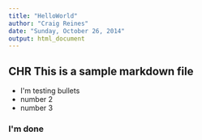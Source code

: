 ```yaml
---
title: "HelloWorld"
author: "Craig Reines"
date: "Sunday, October 26, 2014"
output: html_document
---
```

## CHR This is a sample markdown file
* I'm testing bullets
* number 2
* number 3

### I'm done
